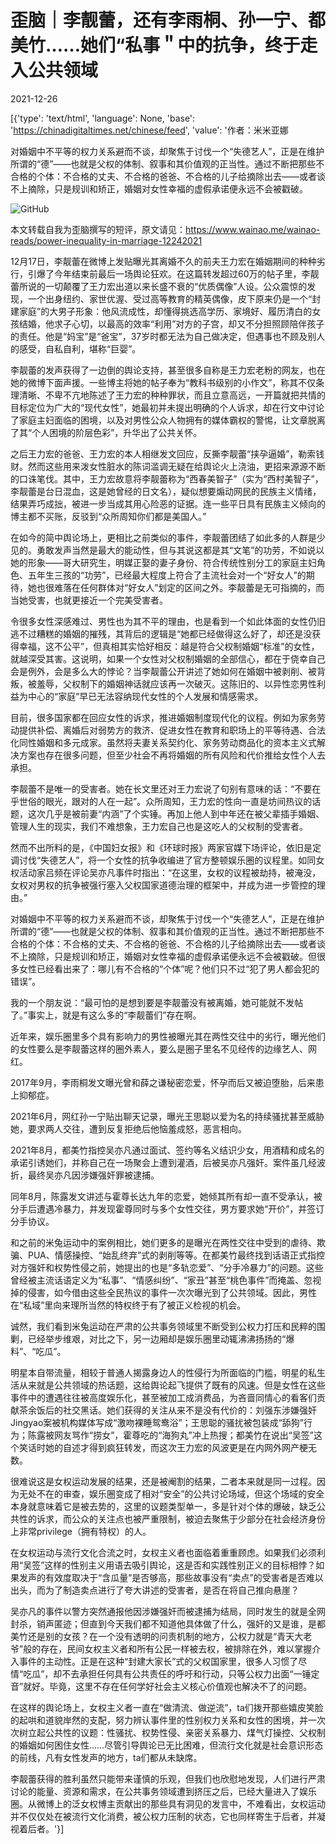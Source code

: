 # 歪脑｜李靓蕾，还有李雨桐、孙一宁、都美竹……她们“私事＂中的抗争，终于走入公共领域

2021-12-26

[{'type': 'text/html', 'language': None, 'base': 'https://chinadigitaltimes.net/chinese/feed', 'value': '作者：米米亚娜



对婚姻中不平等的权力关系避而不谈，却聚焦于讨伐一个“失德艺人”，正是在维护所谓的“德”——也就是父权的体制、叙事和其价值观的正当性。通过不断把那些不合格的个体：不合格的丈夫、不合格的爸爸、不合格的儿子给摘除出去——或者谈不上摘除，只是规训和矫正，婚姻对女性幸福的虚假承诺便永远不会被戳破。



![GitHub](https://chinadigitaltimes.net/chinese/files/2021/12/post-675068-61c6e355ac2d3.png)

本文转载自我为歪脑撰写的短评，原文请见：https://www.wainao.me/wainao-reads/power-inequality-in-marriage-12242021

12月17日，李靓蕾在微博上发贴曝光其离婚不久的前夫王力宏在婚姻期间的种种劣行，引爆了今年结束前最后一场舆论狂欢。在这篇转发超过60万的帖子里，李靓蕾所说的一切颠覆了王力宏出道以来长盛不衰的“优质偶像”人设。公众震惊的发现，一个出身纽约、家世优渥、受过高等教育的精英偶像，皮下原来仍是一个“封建家庭”的大男子形象：他风流成性，却懂得挑选高学历、家境好、履历清白的女孩结婚，他求子心切，以最高的效率“利用”对方的子宫，却又不分担照顾陪伴孩子的责任。他是“妈宝”是“爸宝”，37岁时都无法为自己做决定，但遇事也不顾及别人的感受，自私自利，堪称“巨婴”。

李靓蕾的发声获得了一边倒的舆论支持，甚至很多自称是王力宏老粉的网友，也在她的微博下面声援。一些博主将她的帖子奉为“教科书级别的小作文”，称其不仅条理清晰、不卑不亢地陈述了王力宏的种种罪状，而且立意高远，一开篇就把共情的目标定位为广大的“现代女性”，她最初并未提出明确的个人诉求，却在行文中讨论了家庭主妇面临的困境，以及对男性公众人物拥有的媒体霸权的警惕，让文章脱离了其“个人困境的阶层色彩”，升华出了公共关怀。

之后王力宏的爸爸、王力宏的本人相继发文回应，反撕李靓蕾“挟孕逼婚”，勒索钱财。然而这些用来泼女性脏水的陈词滥调无疑在给舆论火上浇油，更招来源源不断的口诛笔伐。其中，王力宏故意将李靓蕾称为“西春美智子”（实为“西村美智子”，李靓蕾是台日混血，这是她曾经的日文名），疑似想要煽动网民的民族主义情绪，结果弄巧成拙，被进一步当成其用心险恶的证据。连一些平日具有民族主义倾向的博主都不买账，反驳到“众所周知你们都是美国人。”

在如今的简中舆论场上，更相比之前类似的事件，李靓蕾团结了如此多的人群是少见的。勇敢发声当然是最大的能动性，但与其说这都是其“文笔”的功劳，不如说以她的形象——哥大研究生，明媒正娶的妻子身份、符合传统性别分工的家庭主妇角色、五年生三孩的“功劳”，已经最大程度上符合了主流社会对一个“好女人”的期待，她也很难落在任何群体对“好女人”划定的区间之外。李靓蕾是无可指摘的，而当她受害，也就更接近一个完美受害者。

令很多女性深感难过、男性也为其不平的理由，也是看到一个如此体面的女性仍旧逃不过糟糕的婚姻的摧残，其背后的逻辑是“她都已经做得这么好了，却还是没获得幸福，这不公平”，但真相其实恰好相反：越是符合父权制婚姻“标准”的女性，就越深受其害。这说明，如果一个女性对父权制婚姻的全部信心，都在于侥幸自己会是例外，会是多么大的悖论？当李靓蕾公开讲述了她如何在婚姻中被剥削、被背叛，被羞辱，父权制下的婚姻神话就应该再一次破灭。这陈旧的、以异性恋男性利益为中心的“家庭”早已无法容纳现代女性的个人发展和情感需求。

目前，很多国家都在回应女性的诉求，推进婚姻制度现代化的议程。例如为家务劳动提供补偿、离婚后对弱势方的救济、促进女性在教育和职场上的平等待遇、合法化同性婚姻和多元成家。虽然将夫妻关系契约化、家务劳动商品化的资本主义式解决方案也存在很多问题，但至少社会不再将婚姻的所有风险和代价推给女性个人去承担。

李靓蕾不是唯一的受害者。她在长文里还对王力宏说了句别有意味的话：“不要在乎世俗的眼光，跟对的人在一起”。众所周知，王力宏的性向一直是坊间热议的话题，这次几乎是被前妻“内涵”了个实锤。再加上他人到中年还在被父辈插手婚姻、管理人生的现实，我们不难想象，王力宏自己也是这吃人的父权制的受害者。

然而不出所料的是，《中国妇女报》和《环球时报》两家官媒下场评论，依旧是定调讨伐“失德艺人”，将一个女性的抗争收编进了官方整顿娱乐圈的议程里。如同女权活动家吕频在评论吴亦凡事件时指出：“在这里，女权的议程被劫持，被淹没，女权对男权的抗争被强行塞入父权国家道德治理的框架中，并成为进一步管控的理由。”

对婚姻中不平等的权力关系避而不谈，却聚焦于讨伐一个“失德艺人”，正是在维护所谓的“德”——也就是父权的体制、叙事和其价值观的正当性。通过不断把那些不合格的个体：不合格的丈夫、不合格的爸爸、不合格的儿子给摘除出去——或者谈不上摘除，只是规训和矫正，婚姻对女性幸福的虚假承诺便永远不会被戳破。但很多女性已经看出来了：哪儿有不合格的“个体”呢？他们只不过“犯了男人都会犯的错误”。

我的一个朋友说：“最可怕的是想到要是李靓蕾没有被离婚，她可能就不发帖了。”事实上，就是有这么多的“李靓蕾们”存在啊。

近年来，娱乐圈里多个具有影响力的男性被曝光其在两性交往中的劣行，曝光他们的女性要么是李靓蕾这样的圈外素人，要么是圈子里名不见经传的边缘艺人、网红。

2017年9月，李雨桐发文曝光曾和薛之谦秘密恋爱，怀孕而后又被迫堕胎，后来患上抑郁症。

2021年6月，网红孙一宁贴出聊天记录，曝光王思聪以爱为名的持续骚扰甚至威胁她，要求两人交往，遭到反复拒绝后他恼羞成怒，恶言相向。

2021年8月，都美竹指控吴亦凡通过面试、签约等名义结识少女，用酒精和成名的承诺引诱她们，并称自己在一场聚会上遭到灌酒，后被吴亦凡强奸。案件虽几经波折，最终吴亦凡因涉嫌强奸罪被逮捕。

同年8月，陈露发文讲述与霍尊长达九年的恋爱，她倾其所有却一直不受承认，被分手后遭遇冷暴力，并发现霍尊同时与多个女性交往，男方要求她“开价”，并签订分手协议。

和之前的米兔运动中的案例相比，她们更多的是曝光在两性交往中受到的虐待、欺骗、PUA、情感操控、“始乱终弃”式的剥削等等。在都美竹最终找到话语正式指控对方强奸和权势性侵之前，她提出的也是“多轨恋爱”、“分手冷暴力”的问题。这些曾经被主流话语定义为“私事”、“情感纠纷”、“家丑”甚至“桃色事件”而掩盖、忽视掉的侵害，如今借由这些全民热议的事件一次次曝光到了公共领域。因此，男性在“私域”里向来理所当然的特权终于有了被正义检视的机会。

诚然，我们看到米兔运动在严肃的公共事务领域里不断受到公权力打压和民粹的围剿，已经举步维艰，对比之下，另一边厢却是娱乐圈里动辄沸沸扬扬的“爆料”、“吃瓜”。

明星本自带流量，相较于普通人揭露身边人的性侵行为所面临的门槛，明星的私生活从来就是公共领域的热话题，这给舆论起飞提供了既有的风速。但是女性在这些事件中的遭遇往往被高度娱乐化，甚至被加工成消费品，为吝啬同情心的看客们贡献茶余饭后的社交黑话。她们获得的关注从来不是没有代价的：刘强东涉嫌强奸Jingyao案被机构媒体写成“激吻裸睡鸳鸯浴”；王思聪的骚扰被包装成“舔狗”行为；陈露被网友骂作“捞女”，霍尊吃的“海狗丸”冲上热搜；都美竹在说出“吴签”这个笑话时她的自述才得到疯狂转发，而这次王力宏的风波更是在内网外网产梗无数。

很难说这是女权运动发展的结果，还是被阉割的结果，二者本来就是同一过程。因为无处不在的审查，娱乐圈变成了相对“安全”的公共讨论场域，但这个场域的安全本身就意味着它是被去势的，这里的议题类型单一，多是针对个体的爆破，缺乏公共性的诉求，而公众的关注点也被严重限制，被迫去聚焦于少部分在社会经济身份上非常privilege（拥有特权）的人。

在女权运动与流行文化合流之时，女权主义者也面临着重重顾虑。如果我们必须利用“吴签”这样的性别主义用语去吸引舆论，这是否和实践性别正义的目标相悖？如果发声的有效度取决于“含瓜量”是否够高，那些故事没有“卖点”的受害者是否难以出头，而为了制造卖点进行了夸大讲述的受害者，是否在将自己推向悬崖？

吴亦凡的事件以警方突然通报他因涉嫌强奸而被逮捕为结局，同时发生的就是全网封杀，销声匿迹；但直到今天我们都不知道他具体做了什么，强奸的又是谁，是都美竹还是别的女孩？在一个没有透明的问责机制的地方，公权力就是“青天大老爷”般的存在，民间女权主义者和所有公民一样被去权，被排除在外，难以掌握介入事件的主动性。正是在这种“封建大家长”式的父权国家里，很多人习惯了尽情“吃瓜”，却不去承担任何具有公共责任的呼吁和行动，只等公权力出面“一锤定音”就好。毕竟，这里不存在任何学好社会主义核心价值观也解决不了的问题。

在这样的舆论场上，女权主义者一直在“做清流、做逆流”，ta们拨开那些嬉皮笑脸的起哄和道貌岸然的支配，努力辨认事件里的性别权力关系和女性的困境，并一次次树立起公共性的议题：性骚扰、权势性侵、亲密关系暴力、煤气灯操控、父权制的婚姻如何困住女性……尽管引导舆论已无比困难，但流行文化就是社会意识形态的前线，凡有女性发声的地方，ta们都从未缺席。

李靓蕾获得的胜利虽然只能带来谨慎的乐观，但我们也欣慰地发现，人们进行严肃讨论的能量、资源和需求，在公共事务领域遭到挤压之后，已经大量进入了娱乐圈。从微博上的泛女权博主贡献出的那些具有洞见的发言中，不难看出，女权运动并不仅仅处在被流行文化消费，被公权力压制的状态，它也同样寄生于后者，并凝视着后者。'}]